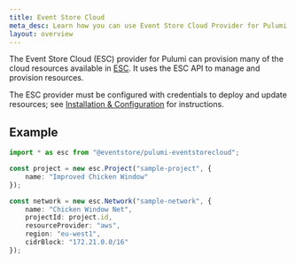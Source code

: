```yaml
---
title: Event Store Cloud
meta_desc: Learn how you can use Event Store Cloud Provider for Pulumi to provision and manage Event Store Cloud resources.
layout: overview
---
```


The Event Store Cloud (ESC) provider for Pulumi can provision many of the cloud resources available in [ESC](https://eventstore.com/cloud/). It uses the ESC API to manage and provision resources.

The ESC provider must be configured with credentials to deploy and update resources; see [Installation & Configuration](./installation-configuration) for instructions.

## Example

```typescript
import * as esc from "@eventstore/pulumi-eventstorecloud";

const project = new esc.Project("sample-project", {
    name: "Improved Chicken Window"
});

const network = new esc.Network("sample-network", {
    name: "Chicken Window Net",
    projectId: project.id,
    resourceProvider: "aws",
    region: "eu-west1",
    cidrBlock: "172.21.0.0/16"
});
```
